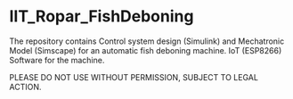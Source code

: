 # IIT_Ropar_FishDeboning

The repository contains Control system design (Simulink) and Mechatronic Model (Simscape) for an automatic fish deboning machine.
IoT (ESP8266) Software for the machine.

PLEASE DO NOT USE WITHOUT PERMISSION, SUBJECT TO LEGAL ACTION.
